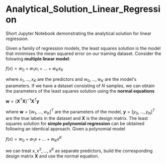 # Analytical_Solution_Linear_Regression

Short Jupyter Notebook demonstrating the analytical solution for linear regression.

Given a family of regression models, the least squares solution is the model that minimises the mean squared error on our training dataset. Consider the folowing **multiple linear model**:

$\begin{equation}
f(x) = w_0 + w_1 x_1 + ... + w_K x_K
\end{equation}$

where $x_1, ..., x_K$ are the predictors and $w_0, ..., w_K$ are the model's parameters. If we have a dataset consisting of $N$ samples, we can obtain the parameters of the least squares solution using the **normal equations** 

$\begin{equation}
\mathbf{w} = (\mathbf{X}^T\mathbf{X})^{-1}\mathbf{X}^T\mathbf{y}
\end{equation}$

where $\mathbf{w}=[w_1, ... , w_K]^T$ are the parameters of the model, $\mathbf{y}=[y_0, ..., y_N]^T$ are the true labels in the dataset and $\mathbf{X}$ is the design matrix. The least squares solution for **simple polynomial regression** can be obtained following an identical approach. Given a polynomial model

$\begin{equation}
f(x) = w_0 + w_1 x + ... + w_K x^K
\end{equation}$

we can treat $x, x^2, ..., x^K$ as separate predictors, build the corresponding design matrix $\mathbf{X}$ and use the normal equation.
